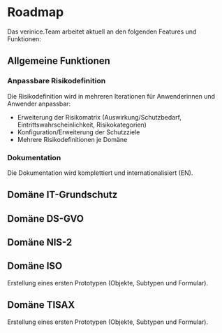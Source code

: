 # Roadmap

Das verinice.Team arbeitet aktuell an den folgenden Features und Funktionen:

## Allgemeine Funktionen

### Anpassbare Risikodefinition

Die Risikodefinition wird in mehreren Iterationen für Anwenderinnen und Anwender anpassbar:

- Erweiterung der Risikomatrix (Auswirkung/Schutzbedarf, Eintrittswahrscheinlichkeit, Risikokategorien)
- Konfiguration/Erweiterung der Schutzziele
- Mehrere Risikodefinitionen je Domäne

### Dokumentation

Die Dokumentation wird komplettiert und internationalisiert (EN).

## Domäne IT-Grundschutz

## Domäne DS-GVO

## Domäne NIS-2

## Domäne ISO

Erstellung eines ersten Prototypen (Objekte, Subtypen und Formular).

## Domäne TISAX

Erstellung eines ersten Prototypen (Objekte, Subtypen und Formular).
